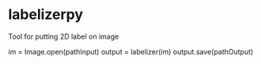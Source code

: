 # labelizerpy
Tool for putting 2D label on image

im = Image.open(pathInput)
output = labelizer(im)
output.save(pathOutput)
